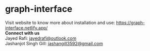 # graph-interface
Visit website to know more about installation and use: https://graph-interface.netlify.app/
<br/>
<strong>Connect with us</strong>
<br/>
Jayed Rafi: jayedrafi@outlook.com<br/>
Jashanjot Singh Gill: jashangill3592@gmail.com
